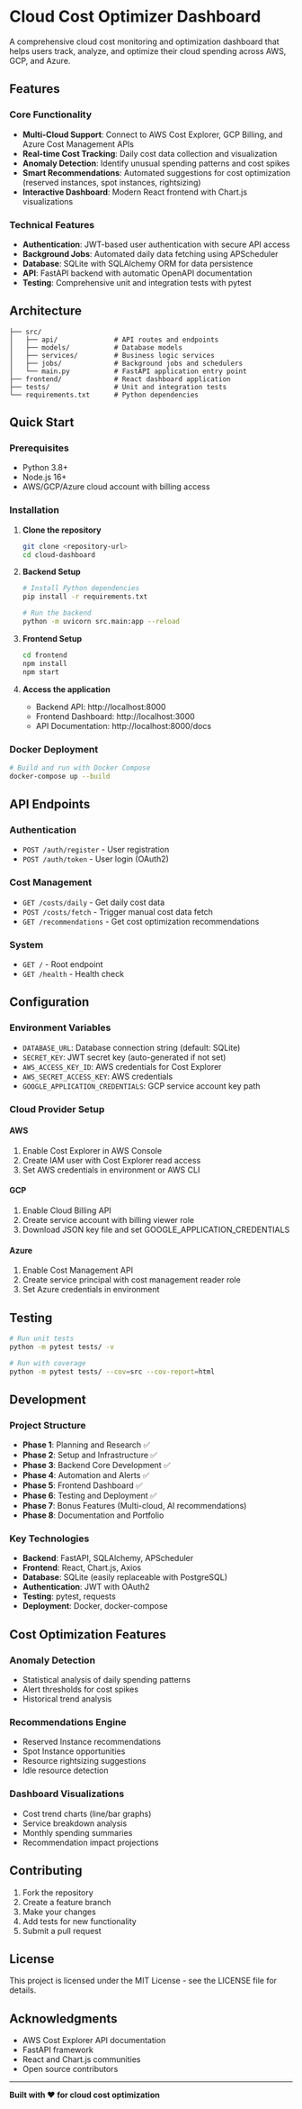 # Cloud Cost Optimizer Dashboard

A comprehensive cloud cost monitoring and optimization dashboard that helps users track, analyze, and optimize their cloud spending across AWS, GCP, and Azure.

## Features

### Core Functionality
- **Multi-Cloud Support**: Connect to AWS Cost Explorer, GCP Billing, and Azure Cost Management APIs
- **Real-time Cost Tracking**: Daily cost data collection and visualization
- **Anomaly Detection**: Identify unusual spending patterns and cost spikes
- **Smart Recommendations**: Automated suggestions for cost optimization (reserved instances, spot instances, rightsizing)
- **Interactive Dashboard**: Modern React frontend with Chart.js visualizations

### Technical Features
- **Authentication**: JWT-based user authentication with secure API access
- **Background Jobs**: Automated daily data fetching using APScheduler
- **Database**: SQLite with SQLAlchemy ORM for data persistence
- **API**: FastAPI backend with automatic OpenAPI documentation
- **Testing**: Comprehensive unit and integration tests with pytest

## Architecture

```
├── src/
│   ├── api/              # API routes and endpoints
│   ├── models/           # Database models
│   ├── services/         # Business logic services
│   ├── jobs/             # Background jobs and schedulers
│   └── main.py           # FastAPI application entry point
├── frontend/             # React dashboard application
├── tests/                # Unit and integration tests
└── requirements.txt      # Python dependencies
```

## Quick Start

### Prerequisites
- Python 3.8+
- Node.js 16+
- AWS/GCP/Azure cloud account with billing access

### Installation

1. **Clone the repository**
   ```bash
   git clone <repository-url>
   cd cloud-dashboard
   ```

2. **Backend Setup**
   ```bash
   # Install Python dependencies
   pip install -r requirements.txt

   # Run the backend
   python -m uvicorn src.main:app --reload
   ```

3. **Frontend Setup**
   ```bash
   cd frontend
   npm install
   npm start
   ```

4. **Access the application**
   - Backend API: http://localhost:8000
   - Frontend Dashboard: http://localhost:3000
   - API Documentation: http://localhost:8000/docs

### Docker Deployment

```bash
# Build and run with Docker Compose
docker-compose up --build
```

## API Endpoints

### Authentication
- `POST /auth/register` - User registration
- `POST /auth/token` - User login (OAuth2)

### Cost Management
- `GET /costs/daily` - Get daily cost data
- `POST /costs/fetch` - Trigger manual cost data fetch
- `GET /recommendations` - Get cost optimization recommendations

### System
- `GET /` - Root endpoint
- `GET /health` - Health check

## Configuration

### Environment Variables
- `DATABASE_URL`: Database connection string (default: SQLite)
- `SECRET_KEY`: JWT secret key (auto-generated if not set)
- `AWS_ACCESS_KEY_ID`: AWS credentials for Cost Explorer
- `AWS_SECRET_ACCESS_KEY`: AWS credentials
- `GOOGLE_APPLICATION_CREDENTIALS`: GCP service account key path

### Cloud Provider Setup

#### AWS
1. Enable Cost Explorer in AWS Console
2. Create IAM user with Cost Explorer read access
3. Set AWS credentials in environment or AWS CLI

#### GCP
1. Enable Cloud Billing API
2. Create service account with billing viewer role
3. Download JSON key file and set GOOGLE_APPLICATION_CREDENTIALS

#### Azure
1. Enable Cost Management API
2. Create service principal with cost management reader role
3. Set Azure credentials in environment

## Testing

```bash
# Run unit tests
python -m pytest tests/ -v

# Run with coverage
python -m pytest tests/ --cov=src --cov-report=html
```

## Development

### Project Structure
- **Phase 1**: Planning and Research ✅
- **Phase 2**: Setup and Infrastructure ✅
- **Phase 3**: Backend Core Development ✅
- **Phase 4**: Automation and Alerts ✅
- **Phase 5**: Frontend Dashboard ✅
- **Phase 6**: Testing and Deployment ✅
- **Phase 7**: Bonus Features (Multi-cloud, AI recommendations)
- **Phase 8**: Documentation and Portfolio

### Key Technologies
- **Backend**: FastAPI, SQLAlchemy, APScheduler
- **Frontend**: React, Chart.js, Axios
- **Database**: SQLite (easily replaceable with PostgreSQL)
- **Authentication**: JWT with OAuth2
- **Testing**: pytest, requests
- **Deployment**: Docker, docker-compose

## Cost Optimization Features

### Anomaly Detection
- Statistical analysis of daily spending patterns
- Alert thresholds for cost spikes
- Historical trend analysis

### Recommendations Engine
- Reserved Instance recommendations
- Spot Instance opportunities
- Resource rightsizing suggestions
- Idle resource detection

### Dashboard Visualizations
- Cost trend charts (line/bar graphs)
- Service breakdown analysis
- Monthly spending summaries
- Recommendation impact projections

## Contributing

1. Fork the repository
2. Create a feature branch
3. Make your changes
4. Add tests for new functionality
5. Submit a pull request

## License

This project is licensed under the MIT License - see the LICENSE file for details.

## Acknowledgments

- AWS Cost Explorer API documentation
- FastAPI framework
- React and Chart.js communities
- Open source contributors

---

**Built with ❤️ for cloud cost optimization**
